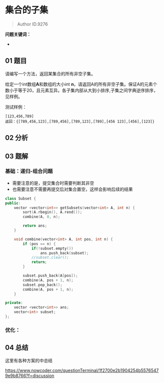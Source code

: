 # 集合的子集
> Author ID.9276 

**问题关键词：**

- 

## 01 题目

请编写一个方法，返回某集合的所有非空子集。

给定一个int数组**A**和数组的大小int **n**，请返回A的所有非空子集。保证A的元素个数小于等于20，且元素互异。各子集内部从大到小排序,子集之间字典逆序排序，见样例。

测试样例：

```
[123,456,789]
返回：{[789,456,123],[789,456],[789,123],[789],[456 123],[456],[123]}
```

## 02 分析



## 03 题解

### 基础：递归-组合问题

- 需要注意的是，提交集合时需要判断其非空
- 也需要注意不需要再提交后对集合置空，这样会影响后续的结果

```c++
class Subset {
public:
    vector <vector<int>> getSubsets(vector<int> A, int n) {
        sort(A.rbegin(), A.rend());
        combine(A, 0, n);

        return ans;
    }

    void combine(vector<int> A, int pos, int n) {
        if (pos == n) {
            if(!subset.empty()) 
                ans.push_back(subset);
            //subset.clear();
            return;
        }

        subset.push_back(A[pos]);
        combine(A, pos + 1, n);
        subset.pop_back();
        combine(A, pos + 1, n);
    }

private:
    vector <vector<int>> ans;
    vector<int> subset;
};
```





### 优化：



## 04 总结

这里有各种方案的中总结

https://www.nowcoder.com/questionTerminal/1f2700e2b1904254b55765479e9b8766?f=discussion